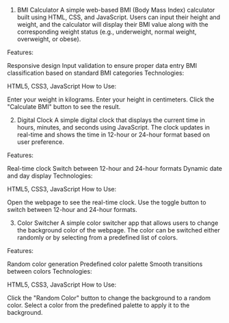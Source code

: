 1. BMI Calculator
A simple web-based BMI (Body Mass Index) calculator built using HTML, CSS, and JavaScript. Users can input their height and weight, and the calculator will display their BMI value along with the corresponding weight status (e.g., underweight, normal weight, overweight, or obese).

Features:

Responsive design
Input validation to ensure proper data entry
BMI classification based on standard BMI categories
Technologies:

HTML5, CSS3, JavaScript
How to Use:

Enter your weight in kilograms.
Enter your height in centimeters.
Click the "Calculate BMI" button to see the result.


2. Digital Clock
A simple digital clock that displays the current time in hours, minutes, and seconds using JavaScript. The clock updates in real-time and shows the time in 12-hour or 24-hour format based on user preference.

Features:

Real-time clock
Switch between 12-hour and 24-hour formats
Dynamic date and day display
Technologies:

HTML5, CSS3, JavaScript
How to Use:

Open the webpage to see the real-time clock.
Use the toggle button to switch between 12-hour and 24-hour formats.


3. Color Switcher
A simple color switcher app that allows users to change the background color of the webpage. The color can be switched either randomly or by selecting from a predefined list of colors.

Features:

Random color generation
Predefined color palette
Smooth transitions between colors
Technologies:

HTML5, CSS3, JavaScript
How to Use:

Click the "Random Color" button to change the background to a random color.
Select a color from the predefined palette to apply it to the background.
